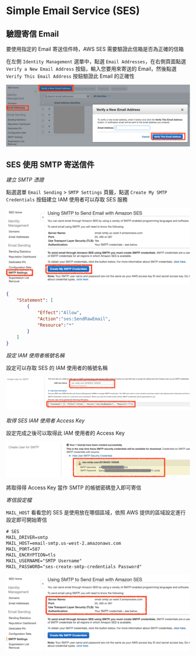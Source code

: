 # Simple Email Service (SES)

## 驗證寄信 Email

要使用指定的 Email 寄送信件時，AWS SES 需要驗證此信箱是否為正確的信箱

在左側 `Identity Management` 選單中，點選 `Email Addresses`，在右側頁面點選 `Verify a New Email Address` 按鈕，輸入您要用來寄送的 Email，然後點選 `Verify This Email Address` 按鈕驗證此 Email 的正確性

![驗證 email](./images/ses-verify-email-address.png)


## SES 使用 SMTP 寄送信件

*建立 SMTP 憑證*

點選選單 `Email Sending` > `SMTP Settings` 頁籤，點選 `Create My SMTP Credentials` 按鈕建立 IAM 使用者可以存取 SES 服務

![建立 SMTP 憑證](./images/ses-create-smtp-credentials.png)

```json
{
    "Statement": [
        {  
            "Effect":"Allow",  
            "Action":"ses:SendRawEmail",  
            "Resource":"*"
        }
    ]
}
```

*設定 IAM 使用者帳號名稱*

設定可以存取 SES 的 IAM 使用者的帳號名稱

![設定 IAM 使用者帳號名稱](./images/ses-setting-iam-information.png)


*取得 SES IAM 使用者 Access Key*

設定完成之後可以取得此 IAM 使用者的 Access Key

![取得 SES IAM 使用者 Access Key](./images/ses-iam-user-access-key.png)


將取得得 Access Key 當作 SMTP 的帳號密碼登入即可寄信


*寄信設定檔*

`MAIL_HOST` 看看您的 SES 是使用放在哪個區域，依照 AWS 提供的區域設定進行設定即可開始寄信

```
# SES
MAIL_DRIVER=smtp
MAIL_HOST=email-smtp.us-west-2.amazonaws.com
MAIL_PORT=587
MAIL_ENCRYPTION=tls
MAIL_USERNAME="SMTP Username"
MAIL_PASSWORD="ses-create-smtp-credentials Password"
```

![寄信設定檔](./images/ses-smtp-server-name.png)
